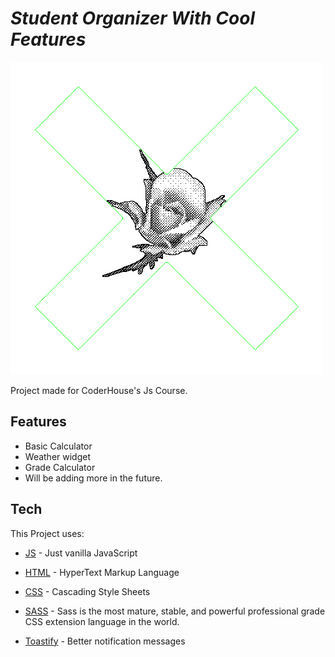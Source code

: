 # _Student Organizer With Cool Features_

[![Student-organizer>](https://github.com/IDJoshy/Student-Buddy/blob/main/assets/image/button/rose_button.gif?raw=true)](https://idjoshy.github.io/Student-Buddy/)

Project made for CoderHouse's Js Course.

## Features
- Basic Calculator
- Weather widget
- Grade Calculator
- Will be adding more in the future.

## Tech

This Project uses:

- [JS] - Just vanilla JavaScript
- [HTML] - HyperText Markup Language
- [CSS] -  Cascading Style Sheets
- [SASS] - Sass is the most mature, stable, and powerful professional grade CSS extension language in the world.
- [Toastify] - Better notification messages

   [Toastify]: <https://apvarun.github.io/toastify-js/>
   [HTML]: <https://developer.mozilla.org/es/docs/Web/HTML>
   [CSS]: <https://developer.mozilla.org/en-US/docs/Web/CSS>
   [JS]: <https://developer.mozilla.org/en-US/docs/Web/JavaScript>
   [SASS]: <https://sass-lang.com/>
 
